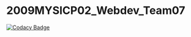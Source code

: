 # 2009MYSICP02_Webdev_Team07

[![Codacy Badge](https://api.codacy.com/project/badge/Grade/339c148233614c32912e8ff2ea827e1f)](https://app.codacy.com/gh/99002445/2009MYSICP02_Webdev_Team07?utm_source=github.com&utm_medium=referral&utm_content=99002445/2009MYSICP02_Webdev_Team07&utm_campaign=Badge_Grade)